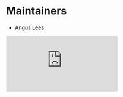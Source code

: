 # Maintainers

* [Angus Lees](https://github.com/anguslees)


[![Analytics](https://kubernetes-site.appspot.com/UA-36037335-10/GitHub/staging/src/k8s.io/legacy-cloud-providers/openstack/MAINTAINERS.md?pixel)]()

